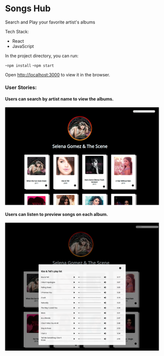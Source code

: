 # Songs Hub

Search and Play your favorite artist's albums

Tech Stack:

- React
- JavaScript

In the project directory, you can run:

-`npm install` -`npm start`

Open [http://localhost:3000](http://localhost:3000) to view it in the browser.

### User Stories:

#### Users can search by artist name to view the albums.

<img src="https://github.com/NonglakS/iTunes-Store/blob/main/music-hub/index.png"/>

#### Users can listen to preview songs on each album.

<img src="https://github.com/NonglakS/iTunes-Store/blob/main/music-hub/modal.png"/>
